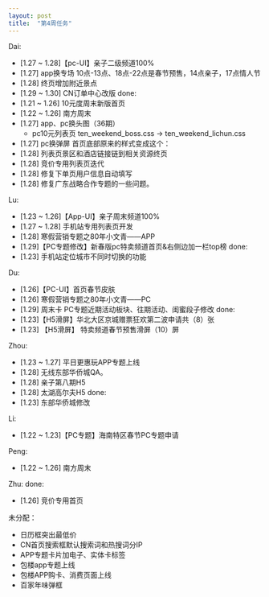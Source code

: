 ```yaml
---
layout: post
title:  "第4周任务"
---
```


Dai:
- [1.27 ~ 1.28]【pc-UI】亲子二级频道100%
- [1.27] app换专场
  10点-13点、18点-22点是春节预售，14点亲子，17点情人节
- [1.28] 终页增加附近景点
- [1.29 ~ 1.30] CN订单中心改版
done:
- [1.21 ~ 1.26] 10元度周末新版首页
- [1.22 ~ 1.26] 南方周末
- [1.27] app、pc换头图（36期）
  - pc10元列表页 ten_weekend_boss.css -> ten_weekend_lichun.css
- [1.27] pc换弹屏
  首页底部原来的样式变成这个：
  <style>
    .bottom_apps_weekend .small .small_bg{background: url(http://img1.40017.cn/cn/sl/common/bottom_apps_weekend/small-lichun.png) no-repeat 0 0;}
    .bottom_apps_weekend .big{left: -203px}
    .bottom_apps_weekend .big .big_bg{background: url(http://img1.40017.cn/cn/sl/common/bottom_apps_weekend/big-lichun.png) no-repeat 0 0; width:1300px;}
  </style>
- [1.28] 列表页景区和酒店链接链到相关资源终页
- [1.28] 竞价专用列表页迭代
- [1.28] 修复下单页用户信息自动填写
- [1.28] 修复广东战略合作专题的一些问题。

Lu:
- [1.23 ~ 1.26]【App-UI】亲子周末频道100%
- [1.27 ~ 1.28] 手机站专用列表页开发
- [1.28] 寒假营销专题之80年小文青——APP
- [1.29]【PC专题修改】新春版pc特卖频道首页&右侧边加一栏top榜
done:
- [1.23] 手机站定位城市不同时切换的功能

Du:
- [1.26]【PC-UI】首页春节皮肤
- [1.26] 寒假营销专题之80年小文青——PC
- [1.29] 周末卡 PC专题近期活动板块、往期活动、闺蜜段子修改
done:
- [1.23]【H5滑屏】华北大区京城赠票狂欢第二波申请共（8）张
- [1.23] 【H5滑屏】 特卖频道春节预售滑屏（10）屏

Zhou:
- [1.23 ~ 1.27] 平日更惠玩APP专题上线
- [1.28] 无线东部华侨城QA。
- [1.28] 亲子第八期H5
- [1.28] 太湖高尔夫H5
done:
- [1.23] 东部华侨城修改

Li:
- [1.22 ~ 1.23]【PC专题】海南特区春节PC专题申请

Peng:
- [1.22 ~ 1.26] 南方周末

Zhu:
done:
- [1.26] 竞价专用首页

未分配：
- 日历框突出最低价
- CN首页搜索框默认搜索词和热搜词分IP
- APP专题卡片加电子、实体卡标签
- 包楼app专题上线
- 包楼APP购卡、消费页面上线
- 百家年味弹框

